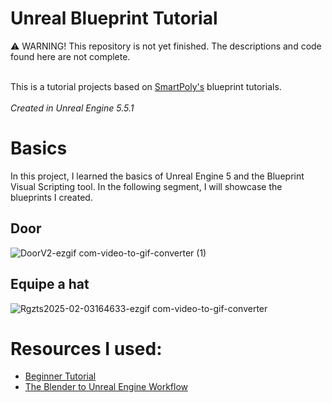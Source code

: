 # Unreal Blueprint Tutorial
⚠️ WARNING! This repository is not yet finished. The descriptions and code found here are not complete. <br><br>


This is a tutorial projects based on [SmartPoly's](https://www.youtube.com/@SmartPoly) blueprint tutorials. <br><br>
*Created in Unreal Engine 5.5.1*

# Basics
In this project, I learned the basics of Unreal Engine 5 and the Blueprint Visual Scripting tool. In the following segment, I will showcase the blueprints I created.

## Door
![DoorV2-ezgif com-video-to-gif-converter (1)](https://github.com/user-attachments/assets/2bcba5de-2364-413e-b757-98f1979b1e8b)

## Equipe a hat
![Rgzts2025-02-03164633-ezgif com-video-to-gif-converter](https://github.com/user-attachments/assets/34a4225b-61d0-4a46-a8dc-cdcf41adb6f7)


# Resources I used:
- [Beginner Tutorial](https://youtu.be/Xw9QEMFInYU?si=KKC58vU8sJdiMbGL)
- [The Blender to Unreal Engine Workflow](https://www.youtube.com/watch?v=N8y_eH7QB2o)

